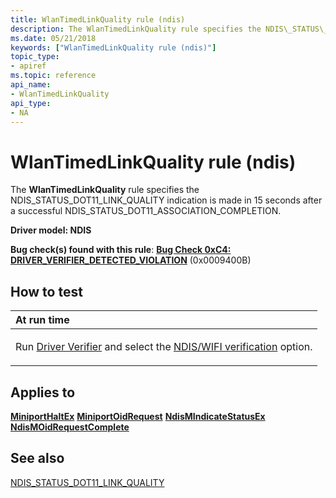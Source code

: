 ```yaml
---
title: WlanTimedLinkQuality rule (ndis)
description: The WlanTimedLinkQuality rule specifies the NDIS\_STATUS\_DOT11\_LINK\_QUALITY indication is made in 15 seconds after a successful NDIS\_STATUS\_DOT11\_ASSOCIATION\_COMPLETION.
ms.date: 05/21/2018
keywords: ["WlanTimedLinkQuality rule (ndis)"]
topic_type:
- apiref
ms.topic: reference
api_name:
- WlanTimedLinkQuality
api_type:
- NA
---
```


# WlanTimedLinkQuality rule (ndis)


The **WlanTimedLinkQuality** rule specifies the NDIS\_STATUS\_DOT11\_LINK\_QUALITY indication is made in 15 seconds after a successful NDIS\_STATUS\_DOT11\_ASSOCIATION\_COMPLETION.

**Driver model: NDIS**

**Bug check(s) found with this rule**: [**Bug Check 0xC4: DRIVER\_VERIFIER\_DETECTED\_VIOLATION**](../debugger/bug-check-0xc4--driver-verifier-detected-violation.md) (0x0009400B)


## How to test

<table>
<colgroup>
<col width="100%" />
</colgroup>
<thead>
<tr class="header">
<th align="left">At run time</th>
</tr>
</thead>
<tbody>
<tr class="odd">
<td align="left"><p>Run <a href="/windows-hardware/drivers/devtest/driver-verifier" data-raw-source="[Driver Verifier](./driver-verifier.md)">Driver Verifier</a> and select the <a href="/windows-hardware/drivers/devtest/ddi-compliance-checking" data-raw-source="[NDIS/WIFI verification](./ddi-compliance-checking.md)">NDIS/WIFI verification</a> option.</p></td>
</tr>
</tbody>
</table>

 

## Applies to

[**MiniportHaltEx**](/windows-hardware/drivers/ddi/ndis/nc-ndis-miniport_halt)
[**MiniportOidRequest**](/windows-hardware/drivers/ddi/ndis/nc-ndis-miniport_oid_request)
[**NdisMIndicateStatusEx**](/windows-hardware/drivers/ddi/ndis/nf-ndis-ndismindicatestatusex)
[**NdisMOidRequestComplete**](/windows-hardware/drivers/ddi/ndis/nf-ndis-ndismoidrequestcomplete)
## See also

[NDIS\_STATUS\_DOT11\_LINK\_QUALITY](/previous-versions/windows/hardware/wireless/ndis-status-dot11-link-quality)

